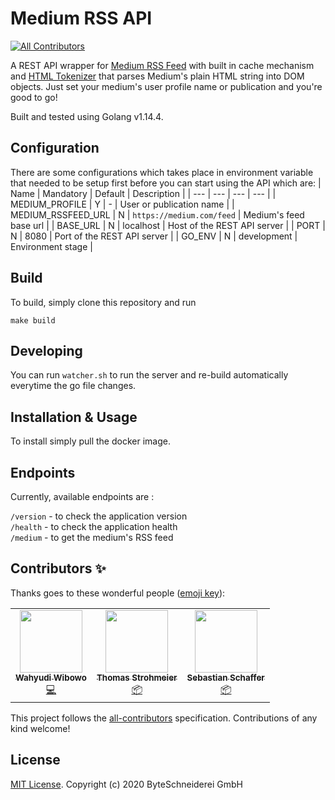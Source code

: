 # Medium RSS API
<!-- ALL-CONTRIBUTORS-BADGE:START - Do not remove or modify this section -->
[![All Contributors](https://img.shields.io/badge/all_contributors-3-orange.svg?style=flat-square)](#contributors-)
<!-- ALL-CONTRIBUTORS-BADGE:END -->

A REST API wrapper for [Medium RSS Feed](https://help.medium.com/hc/en-us/articles/214874118-RSS-feeds) with built in cache mechanism and [HTML Tokenizer](https://godoc.org/golang.org/x/net/html) that parses Medium's plain HTML string into DOM objects. Just set your medium's user profile name or publication and you're good to go!  

Built and tested using Golang v1.14.4.

## Configuration

There are some configurations which takes place in environment variable that needed to be setup first before you can start using the API which are: 
| Name | Mandatory | Default | Description |
| --- | --- | --- | --- |
| MEDIUM_PROFILE | Y | - | User or publication name |
| MEDIUM_RSSFEED_URL | N | `https://medium.com/feed` | Medium's feed base url |
| BASE_URL | N | localhost | Host of the REST API server | 
| PORT | N | 8080 | Port of the REST API server |
| GO_ENV | N | development | Environment stage |

## Build
To build, simply clone this repository and run 
```
make build
```
## Developing
You can run `watcher.sh` to run the server and re-build automatically everytime the go file changes.

## Installation & Usage 
To install simply pull the docker image.

## Endpoints

Currently, available endpoints are :  

`/version` - to check the application version  
`/health` - to check the application health  
`/medium` - to get the medium's RSS feed  

## Contributors ✨

Thanks goes to these wonderful people ([emoji key](https://allcontributors.org/docs/en/emoji-key)):

<!-- ALL-CONTRIBUTORS-LIST:START - Do not remove or modify this section -->
<!-- prettier-ignore-start -->
<!-- markdownlint-disable -->
<table>
  <tr>
    <td align="center"><a href="https://github.com/wahyudibo"><img src="https://avatars2.githubusercontent.com/u/4588408?v=4" width="100px;" alt=""/><br /><sub><b>Wahyudi Wibowo</b></sub></a><br /><a href="https://github.com/ByteSchneiderei/medium-rss-api/commits?author=wahyudibo" title="Code">💻</a></td>
    <td align="center"><a href="https://twitter.com/t_strohmeier"><img src="https://avatars3.githubusercontent.com/u/13830953?v=4" width="100px;" alt=""/><br /><sub><b>Thomas Strohmeier</b></sub></a><br /><a href="#platform-tstrohmeier" title="Packaging/porting to new platform">📦</a></td>
    <td align="center"><a href="https://github.com/SebiSpace"><img src="https://avatars2.githubusercontent.com/u/10374656?v=4" width="100px;" alt=""/><br /><sub><b>Sebastian Schaffer</b></sub></a><br /><a href="#platform-SebiSpace" title="Packaging/porting to new platform">📦</a></td>
  </tr>
</table>

<!-- markdownlint-enable -->
<!-- prettier-ignore-end -->
<!-- ALL-CONTRIBUTORS-LIST:END -->

This project follows the [all-contributors](https://github.com/all-contributors/all-contributors) specification. Contributions of any kind welcome!

## License
[MIT License](https://github.com/ByteSchneiderei/medium-rss-api/blob/master/LICENSE). Copyright (c) 2020 ByteSchneiderei GmbH
